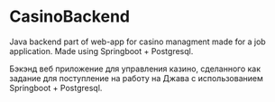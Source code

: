 # CasinoBackend
Java backend part of web-app for casino managment made for a job application. Made using Springboot + Postgresql.


Бэкэнд веб приложение для управления казино, сделанного как задание для поступление на работу на Джава c использованием Springboot + Postgresql.
